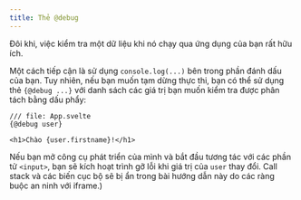 ```yaml
---
title: Thẻ @debug
---
```


Đôi khi, việc kiểm tra một dữ liệu khi nó chạy qua ứng dụng của bạn rất hữu ích.

Một cách tiếp cận là sử dụng `console.log(...)` bên trong phần đánh dấu của bạn. Tuy nhiên, nếu bạn muốn tạm dừng thực thi, bạn có thể sử dụng thẻ `{@debug ...}` với danh sách các giá trị bạn muốn kiểm tra được phân tách bằng dấu phẩy:


```svelte
/// file: App.svelte
{@debug user}

<h1>Chào {user.firstname}!</h1>
```

Nếu bạn mở công cụ phát triển của mình và bắt đầu tương tác với các phần tử `<input>`, bạn sẽ kích hoạt trình gỡ lỗi khi giá trị của `user` thay đổi. Call stack và các biến cục bộ sẽ bị ẩn trong bài hướng dẫn này do các ràng buộc an ninh với iframe.)
